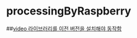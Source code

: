 # processingByRaspberry  

##[video 라이브러리를 이전 버전을 설치해야 동작함](https://github.com/processing/processing-video/releases/tag/r6-v2.0-beta4)  
